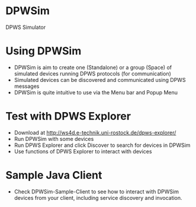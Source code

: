 DPWSim
======
DPWS Simulator

# Using DPWSim
- DPWSim is aim to create one (Standalone) or a group (Space) of simulated devices running DPWS protocols (for communication)
- Simulated devices can be discovered and communicated using DPWS messages
- DPWSim is quite intuitive to use via the Menu bar and Popup Menu

# Test with DPWS Explorer
- Download at http://ws4d.e-technik.uni-rostock.de/dpws-explorer/
- Run DPWSim with some devices
- Run DPWS Explorer and click Discover to search for devices in DPWSim
- Use functions of DPWS Explorer to interact with devices

# Sample Java Client
- Check DPWSim-Sample-Client to see how to interact with DPWSim devices from your client, including service discovery and invocation.
